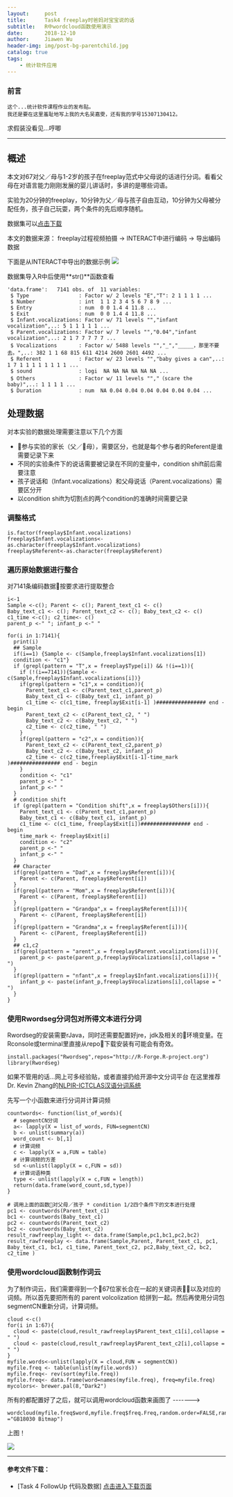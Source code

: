 ```yaml
---
layout:     post
title:      Task4 freeplay时爸妈对宝宝说的话
subtitle:   R中wordcloud函数使用演示
date:       2018-12-10
author:     Jiawen Wu
header-img: img/post-bg-parentchild.jpg
catalog: true
tags:
    - 统计软件应用
---
```


### 前言

	这个...统计软件课程作业的发布贴。
	我还是要在这里羞耻地写上我的大名吴嘉雯，还有我的学号15307130412。
  求假装没看见...哼唧

***	

## 概述

本文对67对父／母与1-2岁的孩子在freeplay范式中父母说的话进行分词。看看父母在对语言能力刚刚发展的婴儿讲话时，多讲的是哪些词语。

实验为20分钟的freeplay，10分钟为父／母与孩子自由互动，10分钟为父母被分配任务，孩子自己玩耍，两个条件的先后顺序随机。

数据集可以[点击下载](https://github.com/BrokenCrayons/Task4-R-wordcloud-function)

本文的数据来源：
freeplay过程视频拍摄 -> INTERACT中进行编码 -> 导出编码数据

下面是从INTERACT中导出的数据示例
![](https://ws3.sinaimg.cn/large/006tNbRwgy1fy1l4of2vej30o30gg43h.jpg)

数据集导入R中后使用**str()**函数查看

```
'data.frame':	7141 obs. of  11 variables:
 $ Type                : Factor w/ 2 levels "E","T": 2 1 1 1 1 ...
 $ Number              : int  1 1 2 3 4 5 6 7 8 9 ...
 $ Entry               : num  0 0 1.4 4 11.8 ...
 $ Exit                : num  0 0 1.4 4 11.8 ...
 $ Infant.vocalizations: Factor w/ 71 levels "","infant vocalization",..: 5 1 1 1 1 1 ...
 $ Parent.vocalizations: Factor w/ 7 levels "","0.04","infant vocalization",..: 2 1 7 7 7 7 7 ...
 $ Vocalizations       : Factor w/ 5488 levels "","_","_____，那里不要去。",..: 382 1 1 68 815 611 4214 2600 2601 4492 ...
 $ Referent            : Factor w/ 23 levels "","baby gives a can",..: 1 7 1 1 1 1 1 1 1 1 ...
 $ sound               : logi  NA NA NA NA NA NA ...
 $ Others              : Factor w/ 11 levels "","（scare the baby)",..: 1 1 1 1 ...
 $ Duration            : num  NA 0.04 0.04 0.04 0.04 0.04 0.04 ...
```
## 处理数据

对本实验的数据处理需要注意以下几个方面
- 参与实验的家长（父／母），需要区分，也就是每个参与者的Referent是谁需要记录下来
- 不同的实验条件下的说话需要被记录在不同的变量中，condition shift前后需要注意
- 孩子说话和（Infant.vocalizations）和父母说话（Parent.vocalizations）需要区分开
- 以condition shift为切割点的两个condition的准确时间需要记录

### 调整格式

```
is.factor(freeplay$Infant.vocalizations)
freeplay$Infant.vocalizations<-as.character(freeplay$Infant.vocalizations)
freeplay$Referent<-as.character(freeplay$Referent)
```
### 遍历原始数据进行整合
对7141条编码数据按要求进行提取整合
```
i<-1
Sample <-c(); Parent <- c(); Parent_text_c1 <- c()
Baby_text_c1 <- c(); Parent_text_c2 <- c(); Baby_text_c2 <- c()
c1_time <-c(); c2_time<- c()
parent_p <-" "; infant_p <-" "

for(i in 1:7141){
  print(i)
  ## Sample
  if(i==1) {Sample <- c(Sample,freeplay$Infant.vocalizations[1]) 
  condition <- "c1"}
  if (grepl(pattern = "T",x = freeplay$Type[i]) && !(i==1)){ 
    if (!(i==7141)){Sample <- c(Sample,freeplay$Infant.vocalizations[i])}
    if(grepl(pattern = "c1",x = condition)){
      Parent_text_c1 <- c(Parent_text_c1,parent_p)
      Baby_text_c1 <- c(Baby_text_c1, infant_p)
      c1_time <- c(c1_time, freeplay$Exit[i-1] )################ end - begin
      Parent_text_c2 <- c(Parent_text_c2, " ")
      Baby_text_c2 <- c(Baby_text_c2, " ")
      c2_time <- c(c2_time, " ")
    }
    if(grepl(pattern = "c2",x = condition)){
      Parent_text_c2 <- c(Parent_text_c2,parent_p)
      Baby_text_c2 <- c(Baby_text_c2, infant_p)
      c2_time <- c(c2_time,freeplay$Exit[i-1]-time_mark  )################ end - begin
    }
    condition <- "c1"
    parent_p <-" "
    infant_p <-" "
  }
  # condition shift
  if (grepl(pattern = "Condition shift",x = freeplay$Others[i])){
    Parent_text_c1 <- c(Parent_text_c1,parent_p)
    Baby_text_c1 <- c(Baby_text_c1, infant_p)
    c1_time <- c(c1_time, freeplay$Exit[i])################ end - begin
    time_mark <- freeplay$Exit[i]
    condition <- "c2"
    parent_p <-" "
    infant_p <-" "
  }
  ## Character
  if(grepl(pattern = "Dad",x = freeplay$Referent[i])){ 
    Parent <- c(Parent, freeplay$Referent[i])
  }
  if(grepl(pattern = "Mom",x = freeplay$Referent[i])){ 
    Parent <- c(Parent, freeplay$Referent[i])
  }
  if(grepl(pattern = "Grandpa",x = freeplay$Referent[i])){ 
    Parent <- c(Parent, freeplay$Referent[i])
  }
  if(grepl(pattern = "Grandma",x = freeplay$Referent[i])){ 
    Parent <- c(Parent, freeplay$Referent[i])
  }
  ## c1,c2
  if(grepl(pattern = "arent",x = freeplay$Parent.vocalizations[i])){ 
    parent_p <- paste(parent_p,freeplay$Vocalizations[i],collapse = " ")
  }
  if(grepl(pattern = "nfant",x = freeplay$Infant.vocalizations[i])){ 
    infant_p <- paste(infant_p,freeplay$Vocalizations[i],collapse = " ")
  }
}
```
### 使用Rwordseg分词包对所得文本进行分词

Rwordseg的安装需要rJava，同时还需要配置好jre，jdk及相关的环境变量。在Rconsole或terminal里直接从repo下载安装有可能会有奇效。
```
install.packages("Rwordseg",repos="http://R-Forge.R-project.org")
library(Rwordseg)
```
如果不管用的话...网上可多经验贴，或者直接扔给开源中文分词平台
在这里推荐Dr. Kevin Zhang的[NLPIR-ICTCLAS汉语分词系统](https://github.com/NLPIR-team/NLPIR)

先写一个小函数来进行分词并计算词频
```
countwords<- function(list_of_words){
  # segmentCN分词
  a<- lapply(X = list_of_words, FUN=segmentCN) 
  b <- unlist(summary(a))
  word_count <- b[,1]
  # 计算词频
  c <- lapply(X = a,FUN = table)
  # 计算词频的方差
  sd <-unlist(lapply(X = c,FUN = sd))
  # 计算词语种类
  type <- unlist(lapply(X = c,FUN = length))
  return(data.frame(word_count,sd,type))
}

# 调用上面的函数对父母／孩子 * condition 1/2四个条件下的文本进行处理
pc1 <- countwords(Parent_text_c1)
bc1 <- countwords(Baby_text_c1)
pc2 <- countwords(Parent_text_c2)
bc2 <- countwords(Baby_text_c2)
result_rawfreeplay_light <- data.frame(Sample,pc1,bc1,pc2,bc2)
result_rawfreeplay <- data.frame(Sample,Parent, Parent_text_c1, pc1, Baby_text_c1, bc1, c1_time, Parent_text_c2, pc2,Baby_text_c2, bc2, c2_time )
```

### 使用wordcloud函数制作词云

为了制作词云，我们需要得到一个67位家长合在一起的关键词表以及对应的词频。所以首先要把所有的 parent volcolization 给拼到一起。然后再使用分词包segmentCN重新分词，计算词频。

```
cloud <-c()
for(i in 1:67){
  cloud <- paste(cloud,result_rawfreeplay$Parent_text_c1[i],collapse = " ")
  cloud <- paste(cloud,result_rawfreeplay$Parent_text_c2[i],collapse = " ")
}
myfile.words<-unlist(lapply(X = cloud,FUN = segmentCN)) 
myfile.freq <- table(unlist(myfile.words))
myfile.freq<- rev(sort(myfile.freq))
myfile.freq<- data.frame(word=names(myfile.freq), freq=myfile.freq)
mycolors<- brewer.pal(8,"Dark2")
```
所有的都配置好了之后，就可以调用wordcloud函数来画图了
-------> 
```
wordcloud(myfile.freq$word,myfile.freq$freq.Freq,random.order=FALSE,random.color=FALSE,colors=mycolors,family ="GB18030 Bitmap") 
```
上图！

![](https://ws2.sinaimg.cn/large/006tNbRwly1fy1u9p0lapj30dw0dwn0p.jpg)

***

#### 参考文件下载：
- [Task 4 FollowUp 代码及数据] 
<a href="https://github.com/BrokenCrayons/Task4-R-wordcloud-function" >点击进入下载页面</a>

